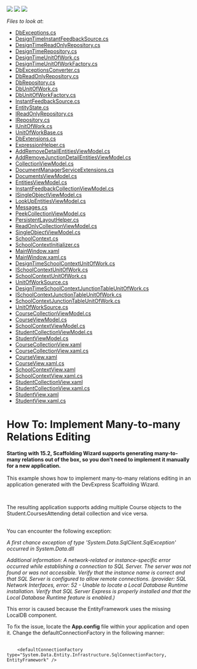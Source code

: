 <!-- default badges list -->
![](https://img.shields.io/endpoint?url=https://codecentral.devexpress.com/api/v1/VersionRange/128658957/15.2.4%2B)
[![](https://img.shields.io/badge/Open_in_DevExpress_Support_Center-FF7200?style=flat-square&logo=DevExpress&logoColor=white)](https://supportcenter.devexpress.com/ticket/details/T141250)
[![](https://img.shields.io/badge/📖_How_to_use_DevExpress_Examples-e9f6fc?style=flat-square)](https://docs.devexpress.com/GeneralInformation/403183)
<!-- default badges end -->
<!-- default file list -->
*Files to look at*:

* [DbExceptions.cs](./CS/Scaffolding.ManyToMany/Common/DataModel/DbExceptions.cs)
* [DesignTimeInstantFeedbackSource.cs](./CS/Scaffolding.ManyToMany/Common/DataModel/DesignTime/DesignTimeInstantFeedbackSource.cs)
* [DesignTimeReadOnlyRepository.cs](./CS/Scaffolding.ManyToMany/Common/DataModel/DesignTime/DesignTimeReadOnlyRepository.cs)
* [DesignTimeRepository.cs](./CS/Scaffolding.ManyToMany/Common/DataModel/DesignTime/DesignTimeRepository.cs)
* [DesignTimeUnitOfWork.cs](./CS/Scaffolding.ManyToMany/Common/DataModel/DesignTime/DesignTimeUnitOfWork.cs)
* [DesignTimeUnitOfWorkFactory.cs](./CS/Scaffolding.ManyToMany/Common/DataModel/DesignTime/DesignTimeUnitOfWorkFactory.cs)
* [DbExceptionsConverter.cs](./CS/Scaffolding.ManyToMany/Common/DataModel/EntityFramework/DbExceptionsConverter.cs)
* [DbReadOnlyRepository.cs](./CS/Scaffolding.ManyToMany/Common/DataModel/EntityFramework/DbReadOnlyRepository.cs)
* [DbRepository.cs](./CS/Scaffolding.ManyToMany/Common/DataModel/EntityFramework/DbRepository.cs)
* [DbUnitOfWork.cs](./CS/Scaffolding.ManyToMany/Common/DataModel/EntityFramework/DbUnitOfWork.cs)
* [DbUnitOfWorkFactory.cs](./CS/Scaffolding.ManyToMany/Common/DataModel/EntityFramework/DbUnitOfWorkFactory.cs)
* [InstantFeedbackSource.cs](./CS/Scaffolding.ManyToMany/Common/DataModel/EntityFramework/InstantFeedbackSource.cs)
* [EntityState.cs](./CS/Scaffolding.ManyToMany/Common/DataModel/EntityState.cs)
* [IReadOnlyRepository.cs](./CS/Scaffolding.ManyToMany/Common/DataModel/IReadOnlyRepository.cs)
* [IRepository.cs](./CS/Scaffolding.ManyToMany/Common/DataModel/IRepository.cs)
* [IUnitOfWork.cs](./CS/Scaffolding.ManyToMany/Common/DataModel/IUnitOfWork.cs)
* [UnitOfWorkBase.cs](./CS/Scaffolding.ManyToMany/Common/DataModel/UnitOfWorkBase.cs)
* [DbExtensions.cs](./CS/Scaffolding.ManyToMany/Common/Utils/DbExtensions.cs)
* [ExpressionHelper.cs](./CS/Scaffolding.ManyToMany/Common/Utils/ExpressionHelper.cs)
* [AddRemoveDetailEntitiesViewModel.cs](./CS/Scaffolding.ManyToMany/Common/ViewModel/AddRemoveDetailEntitiesViewModel.cs)
* [AddRemoveJunctionDetailEntitiesViewModel.cs](./CS/Scaffolding.ManyToMany/Common/ViewModel/AddRemoveJunctionDetailEntitiesViewModel.cs)
* [CollectionViewModel.cs](./CS/Scaffolding.ManyToMany/Common/ViewModel/CollectionViewModel.cs)
* [DocumentManagerServiceExtensions.cs](./CS/Scaffolding.ManyToMany/Common/ViewModel/DocumentManagerServiceExtensions.cs)
* [DocumentsViewModel.cs](./CS/Scaffolding.ManyToMany/Common/ViewModel/DocumentsViewModel.cs)
* [EntitiesViewModel.cs](./CS/Scaffolding.ManyToMany/Common/ViewModel/EntitiesViewModel.cs)
* [InstantFeedbackCollectionViewModel.cs](./CS/Scaffolding.ManyToMany/Common/ViewModel/InstantFeedbackCollectionViewModel.cs)
* [ISingleObjectViewModel.cs](./CS/Scaffolding.ManyToMany/Common/ViewModel/ISingleObjectViewModel.cs)
* [LookUpEntitiesViewModel.cs](./CS/Scaffolding.ManyToMany/Common/ViewModel/LookUpEntitiesViewModel.cs)
* [Messages.cs](./CS/Scaffolding.ManyToMany/Common/ViewModel/Messages.cs)
* [PeekCollectionViewModel.cs](./CS/Scaffolding.ManyToMany/Common/ViewModel/PeekCollectionViewModel.cs)
* [PersistentLayoutHelper.cs](./CS/Scaffolding.ManyToMany/Common/ViewModel/PersistentLayoutHelper.cs)
* [ReadOnlyCollectionViewModel.cs](./CS/Scaffolding.ManyToMany/Common/ViewModel/ReadOnlyCollectionViewModel.cs)
* [SingleObjectViewModel.cs](./CS/Scaffolding.ManyToMany/Common/ViewModel/SingleObjectViewModel.cs)
* [SchoolContext.cs](./CS/Scaffolding.ManyToMany/Data/SchoolContext.cs)
* [SchoolContextInitializer.cs](./CS/Scaffolding.ManyToMany/Data/SchoolContextInitializer.cs)
* [MainWindow.xaml](./CS/Scaffolding.ManyToMany/MainWindow.xaml)
* [MainWindow.xaml.cs](./CS/Scaffolding.ManyToMany/MainWindow.xaml.cs)
* [DesignTimeSchoolContextUnitOfWork.cs](./CS/Scaffolding.ManyToMany/SchoolContextDataModel/DesignTimeSchoolContextUnitOfWork.cs)
* [ISchoolContextUnitOfWork.cs](./CS/Scaffolding.ManyToMany/SchoolContextDataModel/ISchoolContextUnitOfWork.cs)
* [SchoolContextUnitOfWork.cs](./CS/Scaffolding.ManyToMany/SchoolContextDataModel/SchoolContextUnitOfWork.cs)
* [UnitOfWorkSource.cs](./CS/Scaffolding.ManyToMany/SchoolContextDataModel/UnitOfWorkSource.cs)
* [DesignTimeSchoolContextJunctionTableUnitOfWork.cs](./CS/Scaffolding.ManyToMany/SchoolContextJunctionTableDataModel/DesignTimeSchoolContextJunctionTableUnitOfWork.cs)
* [ISchoolContextJunctionTableUnitOfWork.cs](./CS/Scaffolding.ManyToMany/SchoolContextJunctionTableDataModel/ISchoolContextJunctionTableUnitOfWork.cs)
* [SchoolContextJunctionTableUnitOfWork.cs](./CS/Scaffolding.ManyToMany/SchoolContextJunctionTableDataModel/SchoolContextJunctionTableUnitOfWork.cs)
* [UnitOfWorkSource.cs](./CS/Scaffolding.ManyToMany/SchoolContextJunctionTableDataModel/UnitOfWorkSource.cs)
* [CourseCollectionViewModel.cs](./CS/Scaffolding.ManyToMany/ViewModels/Course/CourseCollectionViewModel.cs)
* [CourseViewModel.cs](./CS/Scaffolding.ManyToMany/ViewModels/Course/CourseViewModel.cs)
* [SchoolContextViewModel.cs](./CS/Scaffolding.ManyToMany/ViewModels/SchoolContextViewModel.cs)
* [StudentCollectionViewModel.cs](./CS/Scaffolding.ManyToMany/ViewModels/Student/StudentCollectionViewModel.cs)
* [StudentViewModel.cs](./CS/Scaffolding.ManyToMany/ViewModels/Student/StudentViewModel.cs)
* [CourseCollectionView.xaml](./CS/Scaffolding.ManyToMany/Views/Course/CourseCollectionView.xaml)
* [CourseCollectionView.xaml.cs](./CS/Scaffolding.ManyToMany/Views/Course/CourseCollectionView.xaml.cs)
* [CourseView.xaml](./CS/Scaffolding.ManyToMany/Views/Course/CourseView.xaml)
* [CourseView.xaml.cs](./CS/Scaffolding.ManyToMany/Views/Course/CourseView.xaml.cs)
* [SchoolContextView.xaml](./CS/Scaffolding.ManyToMany/Views/SchoolContextView.xaml)
* [SchoolContextView.xaml.cs](./CS/Scaffolding.ManyToMany/Views/SchoolContextView.xaml.cs)
* [StudentCollectionView.xaml](./CS/Scaffolding.ManyToMany/Views/Student/StudentCollectionView.xaml)
* [StudentCollectionView.xaml.cs](./CS/Scaffolding.ManyToMany/Views/Student/StudentCollectionView.xaml.cs)
* [StudentView.xaml](./CS/Scaffolding.ManyToMany/Views/Student/StudentView.xaml)
* [StudentView.xaml.cs](./CS/Scaffolding.ManyToMany/Views/Student/StudentView.xaml.cs)
<!-- default file list end -->
# How To: Implement Many-to-many Relations Editing


<p><strong>Starting with 15.2, Scaffolding Wizard supports generating many-to-many relations out of the box, so you don't need to implement it manually for a new application.</strong><br><br>This example shows how to implement many-to-many relations editing in an application generated with the DevExpress Scaffolding Wizard.</p>
<br>
<p>The resulting application supports adding multiple Course objects to the Student.CoursesAttending detail collection and vice versa.<br><br></p>
<p>You can encounter the following exception:</p>
<p><em>A first chance exception of type 'System.Data.SqlClient.SqlException' occurred in System.Data.dll</em></p>
<p><em>Additional information: A network-related or instance-specific error occurred while establishing a connection to SQL Server. The server was not found or was not accessible. Verify that the instance name is correct and that SQL Server is configured to allow remote connections. (provider: SQL Network Interfaces, error: 52 - Unable to locate a Local Database Runtime installation. Verify that SQL Server Express is properly installed and that the Local Database Runtime feature is enabled.)</em></p>
<p>This error is caused because the EntityFramework uses the missing LocalDB component.</p>
<p>To fix the issue, locate the <strong>App.config</strong> file within your application and open it. Change the defaultConnectionFactory in the following manner:<br><br></p>


```xaml
    <defaultConnectionFactory type="System.Data.Entity.Infrastructure.SqlConnectionFactory, EntityFramework" /> 
```



<br/>


